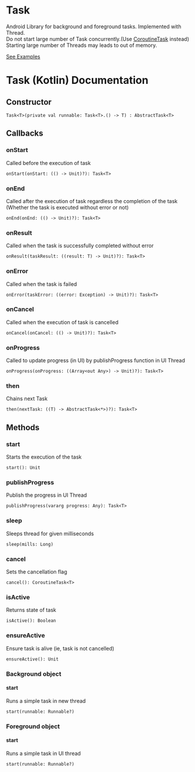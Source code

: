 # Task
Android Library for background and foreground tasks. Implemented with Thread.<br>
Do not start large number of Task concurrently.(Use [CoroutineTask](../coroutinetask) instead)<br>
Starting large number of Threads may leads to out of memory.

 [See Examples](../../README.md)

# Task (Kotlin) Documentation

## Constructor
```
Task<T>(private val runnable: Task<T>.() -> T) : AbstractTask<T>
```

## Callbacks

### onStart
Called before the execution of task
```
onStart(onStart: (() -> Unit)?): Task<T>
```

### onEnd
Called after the execution of task regardless the completion of the task (Whether the task is executed without error or not)
```
onEnd(onEnd: (() -> Unit)?): Task<T>
```

### onResult
Called when the task is successfully completed without error

```
onResult(taskResult: ((result: T) -> Unit)?): Task<T>
```

### onError
Called when the task is failed
```
onError(taskError: ((error: Exception) -> Unit)?): Task<T>
```

### onCancel
Called when the execution of task is cancelled
```
onCancel(onCancel: (() -> Unit)?): Task<T> 
```

### onProgress
Called to update progress (in UI) by publishProgress function in UI Thread
```
onProgress(onProgress: ((Array<out Any>) -> Unit)?): Task<T>
```

### then
Chains next Task
```
then(nextTask: ((T) -> AbstractTask<*>)?): Task<T>
```

## Methods

### start
Starts the execution of the task
```
start(): Unit
```

### publishProgress
Publish the progress in UI Thread
```
publishProgress(vararg progress: Any): Task<T>
```

### sleep
Sleeps thread for given milliseconds
```
sleep(mills: Long)
```

### cancel
Sets the cancellation flag
```
cancel(): CoroutineTask<T>
```

### isActive
Returns state of task
```
isActive(): Boolean
```

### ensureActive
Ensure task is alive (ie, task is not cancelled)
```
ensureActive(): Unit
```

### Background object
#### start
Runs a simple task in new thread
```
start(runnable: Runnable?)
```

### Foreground object
#### start
Runs a simple task in UI thread
```
start(runnable: Runnable?)
```